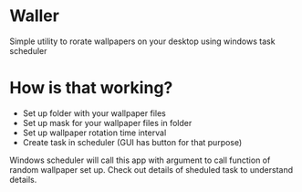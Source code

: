 # Waller
Simple utility to rorate wallpapers on your desktop using windows task scheduler

# How is that working?
- Set up folder with your wallpaper files
- Set up mask for your wallpaper files in folder
- Set up wallpaper rotation time interval
- Create task in scheduler (GUI has button for that purpose)

Windows scheduler will call this app with argument to call function of random wallpaper set up. 
Check out details of sheduled task to understand details.
